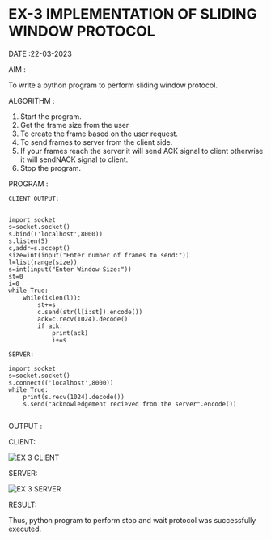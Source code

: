 # EX-3 IMPLEMENTATION OF SLIDING WINDOW PROTOCOL

DATE :22-03-2023


AIM :

To write a python program to perform sliding window protocol.

ALGORITHM :

1. Start the program.
2. Get the frame size from the user
3. To create the frame based on the user request.
4. To send frames to server from the client side.
5. If your frames reach the server it will send ACK signal to client otherwise it will sendNACK signal to client.
6. Stop the program.



PROGRAM :
```
CLIENT OUTPUT:


import socket
s=socket.socket()
s.bind(('localhost',8000))
s.listen(5)
c,addr=s.accept()
size=int(input("Enter number of frames to send:"))
l=list(range(size))
s=int(input("Enter Window Size:"))
st=0
i=0
while True:
	while(i<len(l)):
		st+=s
		c.send(str(l[i:st]).encode())
		ack=c.recv(1024).decode()
		if ack:
			print(ack)
			i+=s
```
```
SERVER:

import socket
s=socket.socket()
s.connect(('localhost',8000))
while True:
	print(s.recv(1024).decode())
	s.send("acknowledgement recieved from the server".encode())
  
  ```



OUTPUT :

CLIENT:


![EX 3 CLIENT](https://github.com/rajalakshmi8248/EX-3/assets/122860827/025fcb09-ea31-4611-8dd0-0e2b8250f146)

SERVER:


![EX 3 SERVER](https://github.com/rajalakshmi8248/EX-3/assets/122860827/ec0e1dfb-8b80-436b-9b1f-298ca1e8fbaa)






RESULT:

Thus, python program to perform stop and wait protocol was successfully executed.


